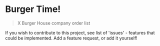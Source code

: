 Burger Time!
==========
> X Burger House company order list

If you wish to contribute to this project, see list of 'issues' - features that could be implemented. Add a feature request, or add it yourself!